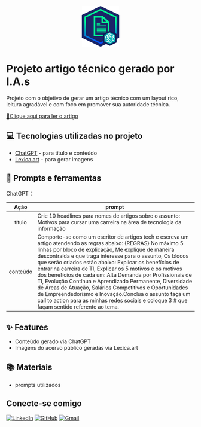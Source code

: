 <p align="center">
    <img width="100" src="banner.png">
</p>

# Projeto artigo técnico gerado por I.A.s

Projeto com o objetivo de gerar um artigo técnico com um layout rico, leitura agradável e com foco em promover sua autoridade técnica.

<a href="https://web.dio.me/articles/futuro-promissor-5-razoes-para-apostar-em-uma-carreira-em-tecnologia-da-informacao?back=%2Farticles&open-modal=true&page=1&order=oldest" title="View PDF now"> 📕Clique aqui para ler o artigo</a>

## 💻 Tecnologias utilizadas no projeto

- [ChatGPT](https://chat.openai.com/) - para título e conteúdo
- [Lexica.art](https://lexica.art/) - para gerar imagens

## 📄 Prompts e ferramentas


ChatGPT：

|   Ação   | prompt                                                                                                                                                                                                                                                                         |
| :------: | ------------------------------------------------------------------------------------------------------------------------------------------------------------------------------------------------------------------------------------------------------------------------------ |
|  título  | Crie 10 headlines para nomes de artigos sobre o assunto: Motivos para cursar uma carreira na área de tecnologia da informação                                                                                                                                                                                                    |
| conteúdo | Comporte-se como um escritor de artigos tech e escreva um artigo atendendo as regras abaixo: {REGRAS} No máximo 5 linhas por bloco de explicação, Me explique de maneira descontraída e que traga interesse para o assunto, Os blocos que serão criados estão abaixo: Explicar os benefícios de entrar na carreira de TI, ⁠Explicar os 5 motivos e os motivos dos benefícios de cada um: Alta Demanda por Profissionais de TI, Evolução Contínua e Aprendizado Permanente, Diversidade de Áreas de Atuação, Salários Competitivos e Oportunidades de Empreendedorismo e Inovação.⁠Conclua o assunto ⁠faça um call to action para as minhas redes sociais e coloque 3 # que façam sentido referente ao tema. |

## ✨ Features

- Conteúdo gerado via ChatGPT
- Imagens do acervo público geradas via Lexica.art

## 📚 Materiais

- prompts utilizados

## Conecte-se comigo

[![LinkedIn](https://img.shields.io/badge/LinkedIn-0077B5?style=for-the-badge&logo=linkedin&logoColor=white)](https://www.linkedin.com/in/luiz-felipe-paniz-rodrigues-9772a92a3/)
[![GitHub](https://img.shields.io/badge/GitHub-100000?style=for-the-badge&logo=github&logoColor=white)](https://github.com/luixfellipe1025/)
[![Gmail](https://img.shields.io/badge/Gmail-333333?style=for-the-badge&logo=gmail&logoColor=red)](mailto:luiz2502felipe@gmail.com)

